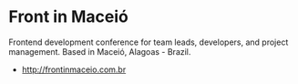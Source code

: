 Front in Maceió
=================

Frontend development conference for team leads, developers, and project management. Based in Maceió, Alagoas - Brazil.

- http://frontinmaceio.com.br
